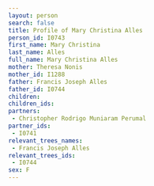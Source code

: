 ```yaml
---
layout: person
search: false
title: Profile of Mary Christina Alles
person_id: I0743
first_name: Mary Christina
last_name: Alles
full_name: Mary Christina Alles
mother: Theresa Nonis
mother_id: I1288
father: Francis Joseph Alles
father_id: I0744
children:
children_ids:
partners:
 - Christopher Rodrigo Muniaram Perumal
partner_ids:
 - I0741
relevant_trees_names:
 - Francis Joseph Alles
relevant_trees_ids:
 - I0744
sex: F
---
```


